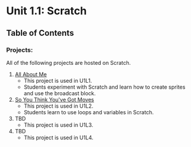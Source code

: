 # Unit 1.1: Scratch

## Table of Contents

### Projects:

All of the following projects are hosted on Scratch.

1. [All About Me](https://scratch.mit.edu/projects/199757118/)
    * This project is used in U1L1.
    * Students experiment with Scratch and learn how to create sprites and use the broadcast block.
1. [So You Think You've Got Moves](https://scratch.mit.edu/projects/200128110/)
    * This project is used in U1L2.
    * Students learn to use loops and variables in Scratch.
1. TBD
    * This project is used in U1L3.
1. TBD
    * This project is used in U1L4.